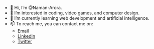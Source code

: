 - 👋 Hi, I’m @Naman-Arora.
- 👀 I’m interested in coding, video games, and computer design.
- 🌱 I’m currently learning web development and artificial intelligence. 
- 📫 To reach me, you can contact me on:
  - [Email](mailto:namanarora166@gmail.com)
  - [LinkedIn](https://www.linkedin.com/namarora)
  - [Twitter](https://www.twitter.com/RealNamanArora)
<!---
Naman-Arora/Naman-Arora is a ✨ special ✨ repository because its `README.md` (this file) appears on your GitHub profile.
You can click the Preview link to take a look at your changes.
--->
